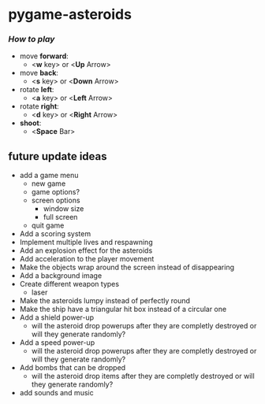 
# pygame-asteroids

### _**How to play**_

* move **forward**:
  - \<__w__ key\> or \<__Up__ Arrow\>
* move **back**:
  - \<__s__ key\> or \<__Down__ Arrow\>
* rotate **left**:
  - \<__a__ key\> or \<__Left__ Arrow\>
* rotate **right**:
  - \<__d__ key\> or \<__Right__ Arrow\>
* **shoot**:
  - \<__Space__ Bar\>

## future update ideas

* add a game menu
  - new game
  - game options?
  - screen options
    * window size
    * full screen
  - quit game
* Add a scoring system
* Implement multiple lives and respawning
* Add an explosion effect for the asteroids
* Add acceleration to the player movement
* Make the objects wrap around the screen instead of disappearing
* Add a background image
* Create different weapon types
  - laser
* Make the asteroids lumpy instead of perfectly round
* Make the ship have a triangular hit box instead of a circular one
* Add a shield power-up
  - will the asteroid drop powerups after they are completly destroyed or will they generate randomly?
* Add a speed power-up
  - will the asteroid drop powerups after they are completly destroyed or will they generate randomly?
* Add bombs that can be dropped
  - will the asteroid drop items after they are completly destroyed or will they generate randomly?
* add sounds and music